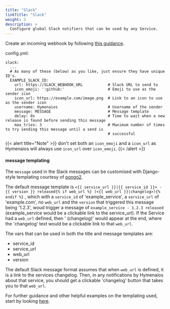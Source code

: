 ```yaml
---
title: "Slack"
linkTitle: "Slack"
weight: 3
description: >
  Configure global Slack notifiers that can be used by any Service.
---
```


Create an incoming webhook by following [this guidance](https://api.slack.com/messaging/webhooks).

config.yml:
```
slack:
  ...
  # As many of these (below) as you like, just ensure they have unique ID's.
  EXAMPLE_SLACK_ID:
    url: https://SLACK_WEBHOOK_URL           # Slack URL to send to
    icon_emoji: ':github:'                   # Emoji to use as the sender icon
    icon_url: https://example.com/image.png  # Link to an icon to use as the sender icon
    username: Hymenaios                      # Username of the sender
    message: MESSAGE                         # Message template
    delay: 0s                                # Time to wait when a new release is found before sending this message
    max_tries: 3                             # Maximum number of times to try sending this message until a send is
                                             # successful
```
{{< alert title="Note" >}}
don't set both an `icon_emoji` and a `icon_url` as Hymenaios will always use `icon_url` over `icon_emoji`.
{{< /alert >}}

#### message templating

The `message` used in the Slack messages can be customised with Django-style templating courtesy of [pongo2](https://www.schlachter.tech/solutions/pongo2-template-engine/).

The default message template is 
`<{{ service_url }}|{{ service_id }}> - {{ version }} released{% if web_url %} (<{{ web_url }}|changelog>){% endif %}`
, which with a `service_id` of 'example_service', a `service_url` of 'example.com', no `web_url` and the `version` that triggered
this message being '1.2.3', woud trigger a message of `example_service - 1.2.3 released` (example_service would be a clickable link to the service_url). If the Service had a `web_url` defined, then ' (changelog)' would appear at the end, where the 'changelog' text would be a clickable link to that `web_url`.

The vars that can be used in both the title and message templates are:
- service_id
- service_url
- web_url
- version

The default Slack message format assumes that when `web_url` is defined, it is a link to the services changelog. Then, in any notifications by Hymenaios about that service,
you should get a clickable 'changelog' button that takes you to that `web_url`.


For further guidance and other helpful examples on the templating used, start by looking [here](/docs/help/templating).
